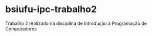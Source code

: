 # bsiufu-ipc-trabalho2
Trabalho 2 realizado na disciplina de Introdução à Programação de Computadores
